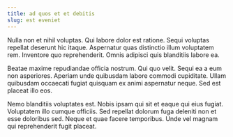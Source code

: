```yaml
---
title: ad quos et et debitis
slug: est eveniet
---
```


Nulla non et nihil voluptas. Qui labore dolor est ratione. Sequi voluptas repellat deserunt hic itaque. Aspernatur quas distinctio illum voluptatem rem. Inventore quo reprehenderit. Omnis adipisci quis blanditiis labore ea.

Beatae maxime repudiandae officia nostrum. Qui quo velit. Sequi ea a eum non asperiores. Aperiam unde quibusdam labore commodi cupiditate. Ullam quibusdam occaecati fugiat quisquam ex animi aspernatur neque. Sed est placeat illo eos.

Nemo blanditiis voluptates est. Nobis ipsam qui sit et eaque qui eius fugiat. Voluptatem illo cumque officiis. Sed repellat dolorum fuga deleniti non et esse doloribus sed. Neque et quae facere temporibus. Unde vel magnam qui reprehenderit fugit placeat.
